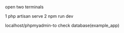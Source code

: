 open two terminals

1 php artisan serve
2 npm run dev

localhost/phpmyadmin-to check database(example_app)
